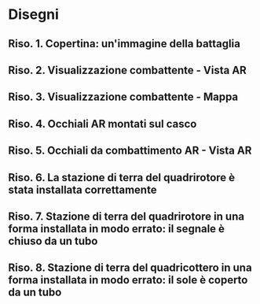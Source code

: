 
# Disegni


## Riso. 1. Copertina: un'immagine della battaglia

## Riso. 2. Visualizzazione combattente - Vista AR

## Riso. 3. Visualizzazione combattente - Mappa

## Riso. 4. Occhiali AR montati sul casco

## Riso. 5. Occhiali da combattimento AR - Vista AR

## Riso. 6. La stazione di terra del quadrirotore è stata installata correttamente

## Riso. 7. Stazione di terra del quadrirotore in una forma installata in modo errato: il segnale è chiuso da un tubo

## Riso. 8. Stazione di terra del quadricottero in una forma installata in modo errato: il sole è coperto da un tubo
